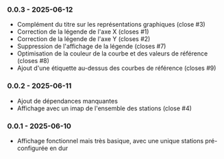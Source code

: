 
### 0.0.3 - 2025-06-12
- Complément du titre sur les représentations graphiques (close #3)
- Correction de la légende de l'axe X (closes #1)
- Correction de la légende de l'axe Y (closes #2)
- Suppression de l'affichage de la légende (closes #7)
- Optimisation de la couleur de la courbe et des valeurs de référence (closes #8)
- Ajout d'une étiquette au-dessus des courbes de référence (closes #9)

### 0.0.2 - 2025-06-11
- Ajout de dépendances manquantes
- Affichage avec un imap de l'ensemble des stations (close #4)

### 0.0.1 - 2025-06-10
- Affichage fonctionnel mais très basique, avec une unique stations pré-configurée en dur


